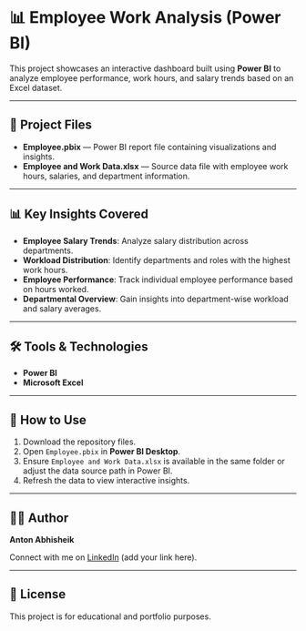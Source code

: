 # 📊 Employee Work Analysis (Power BI)

This project showcases an interactive dashboard built using **Power BI** to analyze employee performance, work hours, and salary trends based on an Excel dataset.

---

## 📂 Project Files

- **Employee.pbix** — Power BI report file containing visualizations and insights.
- **Employee and Work Data.xlsx** — Source data file with employee work hours, salaries, and department information.

---

## 📊 Key Insights Covered

- **Employee Salary Trends**: Analyze salary distribution across departments.
- **Workload Distribution**: Identify departments and roles with the highest work hours.
- **Employee Performance**: Track individual employee performance based on hours worked.
- **Departmental Overview**: Gain insights into department-wise workload and salary averages.

---

## 🛠️ Tools & Technologies

- **Power BI**
- **Microsoft Excel**

---

## 📌 How to Use

1. Download the repository files.
2. Open `Employee.pbix` in **Power BI Desktop**.
3. Ensure `Employee and Work Data.xlsx` is available in the same folder or adjust the data source path in Power BI.
4. Refresh the data to view interactive insights.

---

## 👨‍💻 Author

**Anton Abhisheik**

Connect with me on [LinkedIn](https://www.linkedin.com) (add your link here).

---

## 📎 License

This project is for educational and portfolio purposes.
